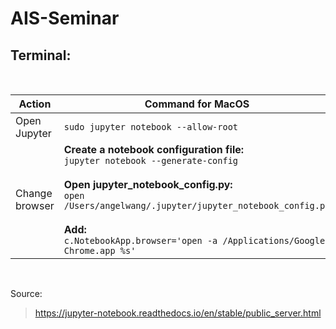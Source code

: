 # AIS-Seminar


## Terminal:

<br/>

| Action | Command for MacOS |
| --- | --- |
| Open Jupyter | ```sudo jupyter notebook --allow-root ```|
| Change browser | **Create a notebook configuration file:**<br/>```jupyter notebook --generate-config``` <br/><br/> **Open jupyter_notebook_config.py:**<br/>```open /Users/angelwang/.jupyter/jupyter_notebook_config.py``` <br/><br/> **Add:**<br/>```c.NotebookApp.browser='open -a /Applications/Google\ Chrome.app %s'```|

<br/>

Source:
>https://jupyter-notebook.readthedocs.io/en/stable/public_server.html
